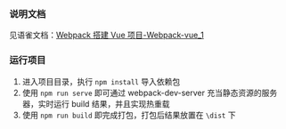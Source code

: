 ### 说明文档

见语雀文档：[Webpack 搭建 Vue 项目-Webpack-vue_1](https://www.yuque.com/gesidalijiashidai/fgeemd/av45k0) 

### 运行项目
1. 进入项目目录，执行 `npm install` 导入依赖包
2. 使用 `npm run serve` 即可通过 webpack-dev-server 充当静态资源的服务器，实时运行 build 结果，并且实现热重载
3. 使用 `npm run build` 即完成打包，打包后结果放置在 `\dist` 下